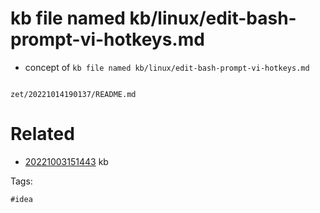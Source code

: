 # kb file named kb/linux/edit-bash-prompt-vi-hotkeys.md

- concept of `kb file named kb/linux/edit-bash-prompt-vi-hotkeys.md`

```
```

` zet/20221014190137/README.md `

# Related

- [20221003151443](/zet/20221003151443/README.md) kb

Tags:

    #idea
